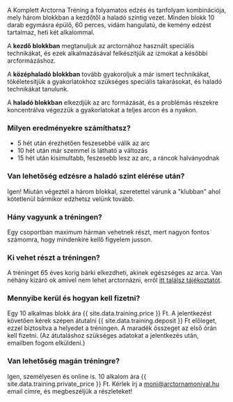 A Komplett Arctorna Tréning a folyamatos edzés és tanfolyam kombinációja, mely
három blokkban a kezdőtől a haladó szintig vezet. Minden blokk 10 darab egymásra
épülő, 60 perces, vidám hangulatú, de kemény edzést tartalmaz, heti két
alkalommal.

A **kezdő blokkban** megtanuljuk az arctornához használt speciális technikákat,
és ezek alkalmazásával felkészítjük az izmokat a későbbi arcformázáshoz.

A **középhaladó blokkban** tovább gyakoroljuk a már ismert technikákat,
tökéletesítjük a gyakorlatokhoz szükséges speciális takarásokat, és haladó
technikákat tanulunk.

A **haladó blokkban** elkezdjük az arc formázását, és a problémás részekre
koncentrálva végezzük a gyakorlatokat a teljes arcon és a nyakon.

### Milyen eredményekre számíthatsz?

*   5 hét után érezhetően feszesebbé válik az arc
*   10 hét után már szemmel is látható a változás
*   15 hét után kisimultabb, feszesebb lesz az arc, a ráncok halványodnak

### Van lehetőség edzésre a haladó szint elérése után?

Igen! Miután végeztél a három blokkal, szeretettel várunk a "klubban" ahol
kötetlenül bármikor edzhetsz velünk tovább.

### Hány vagyunk a tréningen?

Egy csoportban maximum hárman vehetnek részt, mert nagyon fontos számomra, hogy mindenkire kellő figyelem jusson.

### Ki vehet részt a tréningen?

A tréninget 65 éves korig bárki elkezdheti, akinek egészséges az arca. Van
néhány kizáró ok amivel nem lehet arctornázni, erről
<a href="{{ site.baseurl }}{% link kerdesek.md %}">itt találsz tájékoztatót</a>.

### Mennyibe kerül és hogyan kell fizetni?

Egy 10 alkalmas blokk <span class="u-NoWrap">ára
{{ site.data.training.price }}&nbsp;Ft.</span> A jelentkezést követően kérek
szépen átutalni {{ site.data.training.deposit }}&nbsp;Ft előleget, ezzel biztosítva a helyedet a tréningen.
A maradék összeget az első órán kell fizetni. (Az átutaláshoz szükséges adatokat
a jelentkezés után, emailben fogom elküldeni.)

### Van lehetőség magán tréningre?

Igen, személyesen és online is. 10 alkalom
<span class="u-NoWrap">ára {{ site.data.training.private_price }}&nbsp;Ft.</span>
Kérlek írj a <a href="mailto:moni@arctornamonival.hu">moni@arctornamonival.hu</a>
email címre, és megbeszéljük&nbsp;a&nbsp;részleteket!
